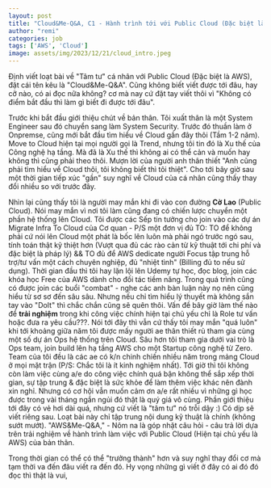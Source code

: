 ```yaml
---
layout: post
title: "Cloud&Me-Q&A, C1 - Hành trình tới với Public Cloud (Đặc biệt là AWS) của tôi,"
author: "remi"
categories: job
tags: ['AWS', 'Cloud']
image: assets/img/2023/12/21/cloud_intro.jpeg
---
```


Định viết loạt bài về "Tâm tư" cá nhân với Public Cloud (Đặc biệt là AWS), đặt cái tên kêu là "Cloud&Me-Q&A". Cũng không biết viết được tới đâu, hay cỡ nào, có ai đọc nữa không? cơ mà nay cứ đặt tay viết thôi vì "Không có điểm bắt đầu thì làm gì biết đi được tới đâu".

Trước khi bắt đầu giới thiệu chút về bản thân. Tôi xuất thân là một System Engineer sau đó chuyển sang làm System Security. Trước đó thuần làm ở Onpremse, cũng mới bắt đầu tìm hiểu về Cloud gần đây thôi (Tầm 1-2 năm). Move to Cloud hiện tại mọi người gọi là Trend, nhưng tôi tin đó là Xu thế của Công nghệ hạ tầng. Mà đã là Xu thế thì không ai có thể cản và muốn hay không thì cũng phải theo thôi. Mượn lời của người anh thân thiết "Anh cũng phải tìm hiểu về Cloud thôi, tôi không biết thì tôi thiệt". Cho tới bây giờ sau một thời gian tiếp xúc "gần" suy nghĩ về Cloud của cá nhân cũng thấy thay đổi nhiều so với trước đây.

Nhìn lại cũng thấy tôi là người may mắn khi đi vào con đường **Cờ Lao** (Public Cloud). Nói may mắn vì nơi tôi làm cũng đang có chiến lược chuyển một phần hệ thống lên Cloud. Tôi được các Sếp tin tưởng cho join vào các dự án Migrate Infra To Cloud của Cơ quan - P/S một đơn vị đủ TO: TO để không phải cứ nói lên Cloud một phát là bốc lên luôn mà phải ngó trước ngó sau, tính toán thật kỹ thiệt hơn (Vượt qua đủ các rào cản từ kỹ thuật tới chi phí và đặc biệt là pháp lý) && TO đủ để AWS dedicate người Focus tập trung hỗ trợ/tư vấn một cách chuyên nghiệp, đủ "nhiệt tình" (Billing đủ to nếu sử dụng). Thời gian đầu thì tôi hay lặn lội lên Udemy tự học, đọc blog, join các khóa học Free của AWS dành cho đối tác tiềm năng. Trong quá trình cũng có được join các buổi "combat" - nghe các anh bàn luận này nọ nên cũng hiểu từ sơ sơ đến sâu sâu. Nhưng nếu chỉ tìm hiểu lý thuyết mà không sắn tay vào "DoIt" thì chắc chắn cũng sẽ quên thôi. Vấn đề bây giờ làm thế nào để **trải nghiệm** trong khi công việc chính hiện tại chủ yếu chỉ là Role tư vấn hoặc đưa ra yêu cầu???. Nói tới đây thì vẫn cứ thấy tôi may mắn "quá luôn" khi tới khoảng giữa năm tôi được mấy người ae thân thiết rủ tham gia cùng một số dự án Ops hệ thống trên Cloud. Sâu hơn tôi tham gia dưới vai trò là Ops team, join build lên hạ tầng AWS cho một Startup công nghệ từ Zero. Team của tôi đều là các ae có k/n chinh chiến nhiều năm trong mảng Cloud ở mọi mặt trận (P/S: Chắc tôi là ít kinh nghiệm nhất). Tới giờ thì tôi không còn làm việc cùng a/e do công việc chính quá bận không thể sắp xếp thời gian, sự tập trung & đặc biệt là sức khỏe để làm thêm việc khác nên đành xin nghỉ. Nhưng có cơ hội vẫn muốn cảm ơn a/e rất nhiều vì những gì học được trong vài tháng ngắn ngủi đó thật là quý giá vô cùng. Phần giới thiệu tới đây có vẻ hơi dài quá, nhưng cứ viết là "tâm tư" nó trỗi dậy :) Có dịp sẽ viết riêng sau. Loạt bài này chỉ tập trung nội dung kỹ thuật là chính (không sướt mướt). "AWS&Me-Q&A," - Nôm na là góp nhặt câu hỏi - câu trả lời dựa trên trải nghiệm về hành trình làm việc với Public Cloud (Hiện tại chủ yếu là AWS) của bản thân.

Trong thời gian có thể có thể "trưởng thành" hơn và suy nghĩ thay đổi cơ mà tạm thời va đến đâu viết ra đến đó. Hy vọng những gì viết ở đây có ai đó đó đọc thì thật là vui,





